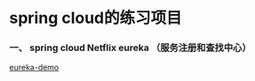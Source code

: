 # spring cloud的练习项目

### 一、 spring cloud Netflix eureka （服务注册和查找中心）

[eureka-demo](/spring-cloud/eureka-demo)





